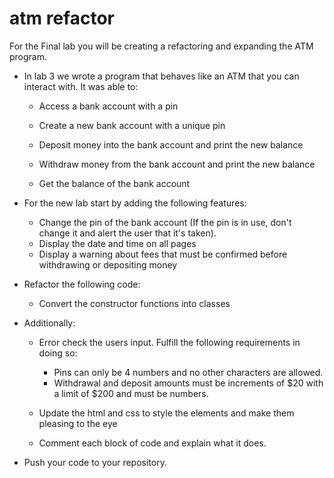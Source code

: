# atm refactor 
For the Final lab you will be creating a refactoring and expanding the ATM program.

* In lab 3 we wrote a program that behaves like an ATM that you can interact with. It was able to:

    * Access a bank account with a pin 

    * Create a new bank account with a unique pin

    * Deposit money into the bank account and print the new balance

    * Withdraw money from the bank account and print the new balance

    * Get the balance of the bank account

* For the new lab start by adding the following features: 

    * Change the pin of the bank account (If the pin is in use, don't change it and alert the user that it's taken). 
	* Display the date and time on all pages 
	* Display a warning about fees that must be confirmed before withdrawing or depositing money 

* Refactor the following code: 
	
	* Convert the constructor functions into classes 

* Additionally: 
	
	* Error check the users input. Fulfill the following requirements in doing so: 
		* Pins can only be 4 numbers and no other characters are allowed. 
		* Withdrawal and deposit amounts must be increments of $20 with a limit of $200 and must be numbers. 
		
	* Update the html and css to style the elements and make them pleasing to the eye 
	* Comment each block of code and explain what it does. 

* Push your code to your repository.
